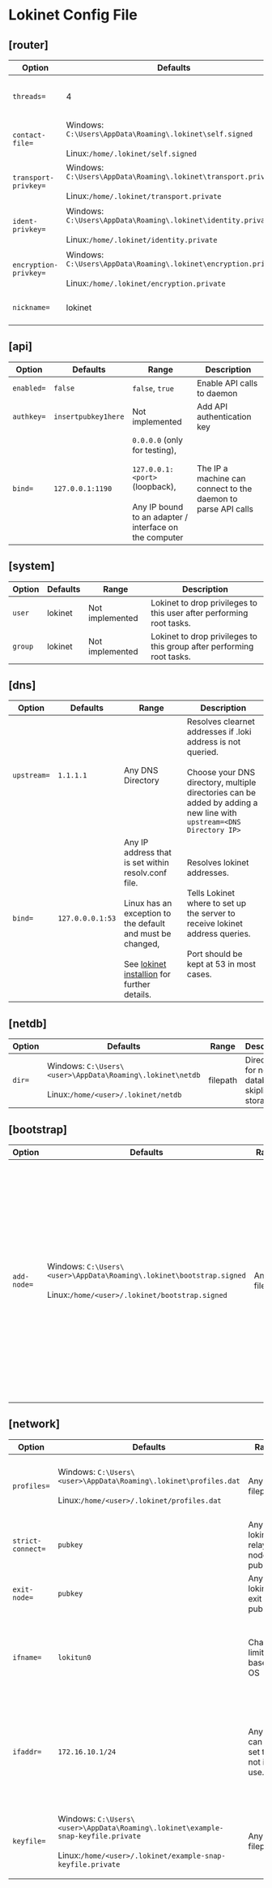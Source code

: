 # Lokinet Config File

## [router]
| Option                	| Defaults                                                                                                            	| Range        	| Description                         	|
|-----------------------	|---------------------------------------------------------------------------------------------------------------------	|--------------	|-------------------------------------	|
| `threads=`            	| 4                                                                                                                   	| 0 -`<#cores>` 	| Number of crypto worker threads     	|
| `contact-file=`       	| Windows: `C:\Users\AppData\Roaming\.lokinet\self.signed`<br></br>Linux:`/home/.lokinet/self.signed`               	| Any filepath 	| Path to store signed RC             	|
| `transport-privkey=`  	| Windows: `C:\Users\AppData\Roaming\.lokinet\transport.private`<br></br>Linux:`/home/.lokinet/transport.private`   	| Any filepath 	| Path to store transport private key 	|
| `ident-privkey=`      	| Windows: `C:\Users\AppData\Roaming\.lokinet\identity.private`<br></br>Linux:`/home/.lokinet/identity.private`     	| Any filepath 	| Path to store identity signing key  	|
| `encryption-privkey=` 	| Windows: `C:\Users\AppData\Roaming\.lokinet\encryption.private`<br></br>Linux:`/home/.lokinet/encryption.private` 	| Any filepath 	| Encryption key for onion routing    	|
| `nickname=`           	| lokinet                                                                                                             	| 32 Byte      	| Nickname set for Router             	|

## [api]

| Option     	| Defaults            	| Range                                                                                                                        	| Description                                                       	|
|------------	|---------------------	|------------------------------------------------------------------------------------------------------------------------------	|-------------------------------------------------------------------	|
| `enabled=` 	| `false`             	| `false`, `true`                                                                                                              	| Enable API calls to daemon                                        	|
| `authkey=` 	| `insertpubkey1here` 	| Not implemented                                                                                                              	| Add API authentication key                                        	|
| `bind=`    	| `127.0.0.1:1190`    	| `0.0.0.0` (only for testing), <br></br>`127.0.0.1:<port>` (loopback), <br></br>Any IP bound to an adapter / interface on the computer 	| The IP a machine can connect to the daemon to parse API calls 	|

## [system]

| Option  	| Defaults 	| Range           	| Description                                                           	|
|---------	|----------	|-----------------	|-----------------------------------------------------------------------	|
| `user`  	| lokinet  	| Not implemented 	| Lokinet to drop privileges to this user after performing root tasks.  	|
| `group` 	| lokinet  	| Not implemented 	| Lokinet to drop privileges to this group after performing root tasks. 	|

## [dns]

| Option      	| Defaults         	| Range                                                                                                                                                                                                                                      	| Description                                                                                                          	|
|-------------	|------------------	|--------------------------------------------------------------------------------------------------------------------------------------------------------------------------------------------------------------------------------------------	|----------------------------------------------------------------------------------------------------------------------	|
| `upstream=` 	| `1.1.1.1`        	| Any DNS Directory                                                                                                                                                                                                                          	| Resolves clearnet addresses if .loki address is not queried.<br></br>Choose your DNS directory, multiple directories can be added by adding a new line with `upstream=<DNS Directory IP>` 	|
| `bind=`     	| `127.0.0.0.1:53` 	| Any IP address that is set within resolv.conf file. <br></br>Linux has an exception to the default and must be changed,<br></br>See [lokinet installion](../../../Lokinet/Guides/AccessingSNApps/#2-setting-your-dns) for further details. 	| Resolves lokinet addresses.<br></br>Tells Lokinet where to set up the server to receive lokinet address queries.<br></br> Port should be kept at 53 in most cases.                                          	|

## [netdb]

| Option 	| Defaults                                                                                              	| Range    	| Description                                     	|
|--------	|-------------------------------------------------------------------------------------------------------	|----------	|-------------------------------------------------	|
| `dir=` 	| Windows: `C:\Users\<user>\AppData\Roaming\.lokinet\netdb`<br></br>Linux:`/home/<user>/.lokinet/netdb` 	| filepath 	| Directory for network database skiplist storage 	|


## [bootstrap]

| Option      	| Defaults                                                                                                                    	| Range        	| Description                                                                                                                                                                                                           	|
|-------------	|-----------------------------------------------------------------------------------------------------------------------------	|--------------	|-----------------------------------------------------------------------------------------------------------------------------------------------------------------------------------------------------------------------	|
| `add-node=` 	| Windows: `C:\Users\<user>\AppData\Roaming\.lokinet\bootstrap.signed`<br></br>Linux:`/home/<user>/.lokinet/bootstrap.signed` 	| Any filepath 	| If we don't have any peers to connect to add a bootstrap node's signed identity to the list of nodes we want to bootstrap from.<br></br> Add another bootstrap node by adding another line with `add-node=<filepath>` 	|

## [network]

| Option            	| Defaults                                                                                                                                             	| Range                                 	| Description                                                                                          	|
|-------------------	|------------------------------------------------------------------------------------------------------------------------------------------------------	|---------------------------------------	|------------------------------------------------------------------------------------------------------	|
| `profiles=`       	| Windows: `C:\Users\<user>\AppData\Roaming\.lokinet\profiles.dat`<br></br>Linux:`/home/<user>/.lokinet/profiles.dat`                                  	| Any filepath                          	| Location to save the log of up-time about routers you connect to.                                    	|
| `strict-connect=` 	| `pubkey`                                                                                                                                             	| Any lokinet relay node pubkey         	| Enforce a strict first hop router with it's pubkey.                                                  	|
| `exit-node=`      	| `pubkey`                                                                                                                                             	| Any lokinet exit node pubkey          	| Enforce a strict exit node with it's pubkey.                                                         	|
| `ifname=`         	| `lokitun0`                                                                                                                                           	| Character limit based on OS           	| Set the interface name of the IP set in the `ifaddr=` in the next line of the config file.           	|
| `ifaddr=`         	| `172.16.10.1/24`                                                                                                                                     	| Any IP can be set that is not in use. 	| Set the IP connected to the interface name set in `ifname=` in the previous line of the config file. 	|
| `keyfile=`        	| Windows: `C:\Users\<user>\AppData\Roaming\.lokinet\example-snap-keyfile.private`<br></br>Linux:`/home/<user>/.lokinet/example-snap-keyfile.private` 	| Any filepath                          	| Set a persistent SNApp by saving the private key into a local file.                                  	|